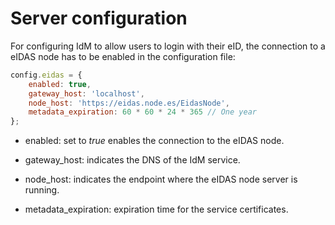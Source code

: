 # Server configuration

For configuring IdM to allow users to login with their eID, the connection to a
eIDAS node has to be enabled in the configuration file:

```javascript
config.eidas = {
    enabled: true,
    gateway_host: 'localhost',
    node_host: 'https://eidas.node.es/EidasNode',
    metadata_expiration: 60 * 60 * 24 * 365 // One year
};
```

-   enabled: set to _true_ enables the connection to the eIDAS node.

-   gateway_host: indicates the DNS of the IdM service.

-   node_host: indicates the endpoint where the eIDAS node server is running.

-   metadata_expiration: expiration time for the service certificates.
